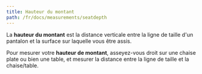 ```yaml
---
title: Hauteur du montant
path: /fr/docs/measurements/seatdepth
---
```


La **hauteur du montant** est la distance verticale entre la ligne de taille d'un pantalon et la surface sur laquelle vous être assis.

Pour mesurer votre **hauteur de montant**, asseyez-vous droit sur une chaise plate ou bien une table, et mesurer la distance entre la ligne de taille et la chaise/table.
